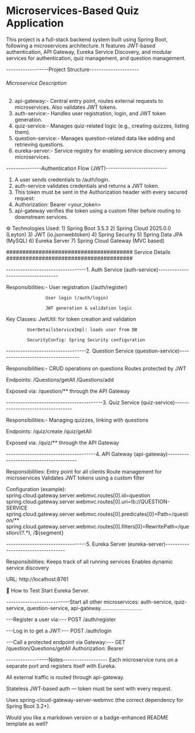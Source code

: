 # Microservices-Based Quiz Application

This project is a full-stack backend system built using Spring Boot, following a microservices architecture. It features JWT-based authentication, API Gateway, Eureka Service Discovery, and modular services for authentication, quiz management, and question management.

------------------Project Structure---------------------
###### Microservice	Description #######
2) api-gateway:- 	      Central entry point, routes external requests to microservices. Also validates JWT tokens.
3) auth-service:-     	Handles user registration, login, and JWT token generation.
4) quiz-service:-	      Manages quiz-related logic (e.g., creating quizzes, listing them).
5) question-service:-	  Manages question-related data like adding and retrieving questions.
6) eureka-server:-	    Service registry for enabling service discovery among microservices.

---------------Authentication Flow (JWT)--------------------------
1) A user sends credentials to /auth/login.
2) auth-service validates credentials and returns a JWT token.
3) This token must be sent in the Authorization header with every secured request:
4) Authorization: Bearer <your_token>
4) api-gateway verifies the token using a custom filter before routing to downstream services.

⚙️ Technologies Used: 
                 1) Spring Boot 3.5.3
                 2) Spring Cloud 2025.0.0 (Leyton)
                 3) JWT (io.jsonwebtoken)
                 4) Spring Security
                 5) Spring Data JPA (MySQL)
                 6) Eureka Server
                 7) Spring Cloud Gateway (MVC based)

####################################### Service Details #######################################

----------------------------------1. Auth Service (auth-service)-----------------------------------

Responsibilities:- User registration (/auth/register)  

                   User login (/auth/login)
                   
                   JWT generation & validation logic

Key Classes:
            JwtUtil: for token creation and validation
            
            UserDetailsServiceImpl: loads user from DB
            
            SecurityConfig: Spring Security configuration

----------------------------------2. Question Service (question-service)-----------------------------------

Responsibilities:- CRUD operations on questions
                   Routes protected by JWT

Endpoints:
        /Questions/getAll
        /Questions/add

Exposed via: /question/** through the API Gateway

-----------------------------------------3. Quiz Service (quiz-service)----------------------------------

Responsibilities:- Managing quizzes, linking with questions

Endpoints:
          /quiz/create
          /quiz/getAll

Exposed via: /quiz/** through the API Gateway

--------------------------------------4. API Gateway (api-gateway)---------------------------------------

Responsibilities: Entry point for all clients
                  Route management for microservices
                  Validates JWT tokens using a custom filter

Configuration (example):
                      spring.cloud.gateway.server.webmvc.routes[0].id=question
                      spring.cloud.gateway.server.webmvc.routes[0].uri=lb://QUESTION-SERVICE
                      spring.cloud.gateway.server.webmvc.routes[0].predicates[0]=Path=/question/**
                      spring.cloud.gateway.server.webmvc.routes[0].filters[0]=RewritePath=/question/(?<segment>.*), /${segment}


----------------------------------5. Eureka Server (eureka-server)-----------------------------------

Responsibilities: Keeps track of all running services
                  Enables dynamic service discovery

URL: http://localhost:8761

🧪 How to Test
Start Eureka Server.

---------------------------Start all other microservices: auth-service, quiz-service, question-service, api-gateway............................

---Register a user via:---
POST /auth/register

---Log in to get a JWT:---
POST /auth/login

---Call a protected endpoint via Gateway:---
GET /question/Questions/getAll
Authorization: Bearer <token>


------------------Notes-------------------
Each microservice runs on a separate port and registers itself with Eureka.

All external traffic is routed through api-gateway.

Stateless JWT-based auth — token must be sent with every request.

Uses spring-cloud-gateway-server-webmvc (the correct dependency for Spring Boot 3.2+).

Would you like a markdown version or a badge-enhanced README template as well?

